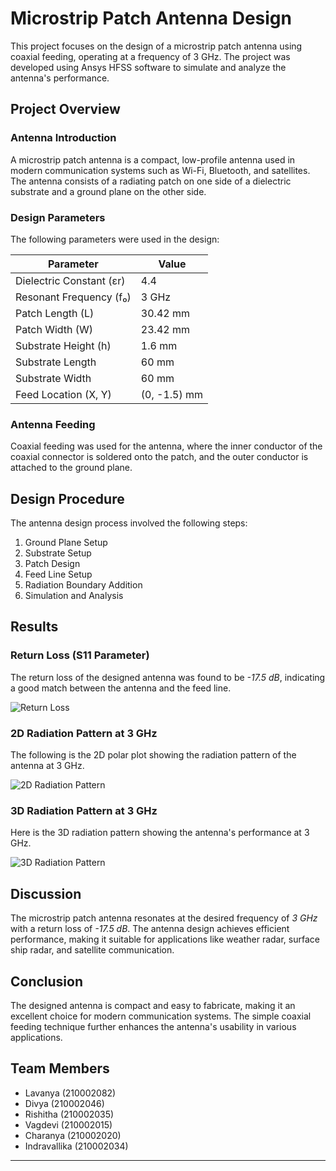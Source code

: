 # Microstrip Patch Antenna Design

This project focuses on the design of a microstrip patch antenna using coaxial feeding, operating at a frequency of 3 GHz. The project was developed using Ansys HFSS software to simulate and analyze the antenna's performance.

## Project Overview

### Antenna Introduction
A microstrip patch antenna is a compact, low-profile antenna used in modern communication systems such as Wi-Fi, Bluetooth, and satellites. The antenna consists of a radiating patch on one side of a dielectric substrate and a ground plane on the other side.

### Design Parameters
The following parameters were used in the design:

| Parameter        | Value        |
|------------------|--------------|
| Dielectric Constant (εr) | 4.4          |
| Resonant Frequency (f₀) | 3 GHz        |
| Patch Length (L) | 30.42 mm      |
| Patch Width (W)  | 23.42 mm      |
| Substrate Height (h) | 1.6 mm    |
| Substrate Length | 60 mm        |
| Substrate Width  | 60 mm        |
| Feed Location (X, Y) | (0, -1.5) mm |

### Antenna Feeding
Coaxial feeding was used for the antenna, where the inner conductor of the coaxial connector is soldered onto the patch, and the outer conductor is attached to the ground plane.

## Design Procedure
The antenna design process involved the following steps:

1. Ground Plane Setup
2. Substrate Setup
3. Patch Design
4. Feed Line Setup
5. Radiation Boundary Addition
6. Simulation and Analysis

## Results

### Return Loss (S11 Parameter)
The return loss of the designed antenna was found to be *-17.5 dB*, indicating a good match between the antenna and the feed line.

![Return Loss](https://github.com/user-attachments/assets/84757386-d962-484f-b0b7-a78e8d72c26e)

### 2D Radiation Pattern at 3 GHz
The following is the 2D polar plot showing the radiation pattern of the antenna at 3 GHz.

![2D Radiation Pattern](![2D](https://github.com/user-attachments/assets/bdab3a42-c018-43ce-99d4-9d50a868d4e5)
)

### 3D Radiation Pattern at 3 GHz
Here is the 3D radiation pattern showing the antenna's performance at 3 GHz.

![3D Radiation Pattern](https://example.com/3d_radiation_pattern.png)

## Discussion
The microstrip patch antenna resonates at the desired frequency of *3 GHz* with a return loss of *-17.5 dB*. The antenna design achieves efficient performance, making it suitable for applications like weather radar, surface ship radar, and satellite communication.

## Conclusion
The designed antenna is compact and easy to fabricate, making it an excellent choice for modern communication systems. The simple coaxial feeding technique further enhances the antenna's usability in various applications.

## Team Members
- Lavanya (210002082)
- Divya (210002046)
- Rishitha (210002035)
- Vagdevi (210002015)
- Charanya (210002020)
- Indravallika (210002034)

---
